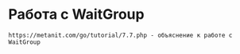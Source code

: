 # Работа с WaitGroup
```
https://metanit.com/go/tutorial/7.7.php - объяснение к работе с WaitGroup
```